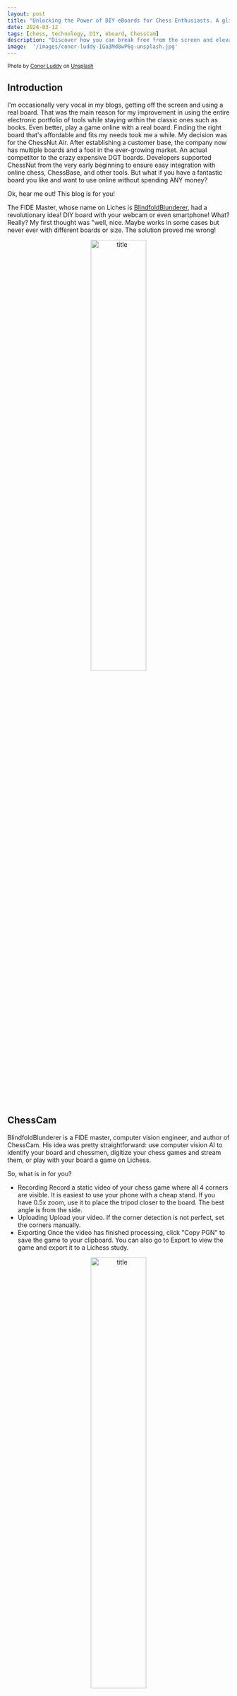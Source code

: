 ```yaml
---
layout: post
title: "Unlocking the Power of DIY eBoards for Chess Enthusiasts. A glimpse into the future?"
date: 2024-03-12
tags: [chess, technology, DIY, eboard, ChessCam]
description: "Discover how you can break free from the screen and elevate your chess experience with your own eBoard using Lichess"
image:  '/images/conor-luddy-IGa3Md8wP6g-unsplash.jpg'
---
```



<div style="text-align: left; font-size: smaller;">
Photo by <a href="https://unsplash.com/@opticonor?utm_content=creditCopyText&utm_medium=referral&utm_source=unsplash">Conor Luddy</a> on <a href="https://unsplash.com/photos/black-and-green-full-face-helmet-on-white-wooden-table-IGa3Md8wP6g?utm_content=creditCopyText&utm_medium=referral&utm_source=unsplash">Unsplash</a>
</div>

## Introduction

I'm occasionally very vocal in my blogs, getting off the screen and using a real board. That was the main reason for my improvement in using the entire electronic portfolio of tools while staying within the classic ones such as books. Even better, play a game online with a real board. Finding the right board that's affordable and fits my needs took me a while. My decision was for the ChessNut Air. After establishing a customer base, the company now has multiple boards and a foot in the ever-growing market. An actual competitor to the crazy expensive DGT boards. Developers supported ChessNut from the very early beginning to ensure easy integration with online chess, ChessBase, and other tools.
But what if you have a fantastic board you like and want to use online without spending ANY money?

Ok, hear me out! This blog is for you!

The FIDE Master, whose name on Liches is [BlindfoldBlunderer](https://lichess.org/@/BlindfoldBlunderer), had a revolutionary idea! DIY board with your webcam or even smartphone! What? Really? My first thought was "well, nice. Maybe works in some cases but never ever with different boards or size.
The solution proved me wrong!

<div style="text-align:center;">
  <img src="{{site.baseurl}}/images/Screenshot 2024-03-11 142716.png" alt="title" style="width:50%;">
</div>


## ChessCam
BlindfoldBlunderer is a FIDE master, computer vision engineer, and author of ChessCam. His idea was pretty straightforward: use computer vision AI to identify your board and chessmen, digitize your chess games and stream them, or play with your board a game on Lichess.

So, what is in for you?

- Recording
Record a static video of your chess game where all 4 corners are visible.
It is easiest to use your phone with a cheap stand. If you have 0.5x zoom, use it to place the tripod closer to the board. The best angle is from the side.
- Uploading
Upload your video. If the corner detection is not perfect, set the corners manually.
- Exporting
Once the video has finished processing, click "Copy PGN" to save the game to your clipboard. You can also go to Export to view the game and export it to a Lichess study.

<div style="text-align:center;">
  <img src="{{site.baseurl}}/images/Screenshot 2024-03-11 142941.png" alt="title" style="width:50%;">
</div>

## How do you play lichess using your own board?

I recommend to check out the existing videos. Actually I had some problems, but I hope with more users this innovative approach reach some kind of maturity.

1. Demo of the "/play" feature of ChessCam

[<img src="https://img.youtube.com/vi/D1lLVUhcbHw/hqdefault.jpg" width="400" height="300" />](https://www.youtube.com/watch?v=D1lLVUhcbHw&t)


2. Demo how to broadcast

[<img src="https://img.youtube.com/vi/CxsvguK-awk/hqdefault.jpg" width="400" height="300" />](https://www.youtube.com/watch?v=CxsvguK-awk&t)

3. Demo how to solve a puzzle having on your real board

[<img src="https://img.youtube.com/vi/SZd0a3-_Zqw/hqdefault.jpg" width="400" height="300" />](https://www.youtube.com/watch?v=SZd0a3-_Zqw)

The code is [open-sourced and on Github](https://github.com/Pbatch/CameraChessWeb). Actually, it's sometimes very slow, but I found the solution very promissing and worth a test. Check it out and support!

Enjoy!

Amici Sumus

> [Please subscribe](https://follow.it/senior-chess-improver?leanpub) 


